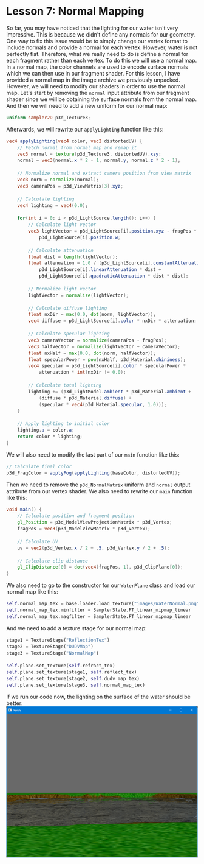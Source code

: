 # Lesson 7: Normal Mapping

So far, you may have noticed that the lighting for our water isn't very impressive. This is because we didn't define any normals for our geometry. One way to fix this issue would be to simply change our vertex format to include normals and provide a normal for each vertex. However, water is not perfectly flat. Therefore, what we really need to do is define a normal for each fragment rather than each vertex. To do this we will use a normal map. In a normal map, the color channels are used to encode surface normals which we can then use in our fragment shader. For this lesson, I have provided a normal map in the image archive we previously unpacked. However, we will need to modify our shaders in order to use the normal map. Let's start by removing the `normal` input attribute from our fragment shader since we will be obtaining the surface normals from the normal map. And then we will need to add a new uniform for our normal map:
```glsl
uniform sampler2D p3d_Texture3;
```

Afterwards, we will rewrite our `applyLighting` function like this:
```glsl
vec4 applyLighting(vec4 color, vec2 distortedUV) {
    // Fetch normal from normal map and remap it
    vec3 normal = texture(p3d_Texture3, distortedUV).xzy;
    normal = vec3(normal.x * 2 - 1, normal.y, normal.z * 2 - 1);

    // Normalize normal and extract camera position from view matrix
    vec3 norm = normalize(normal);
    vec3 cameraPos = p3d_ViewMatrix[3].xyz;

    // Calculate lighting
    vec4 lighting = vec4(0.0);

    for(int i = 0; i < p3d_LightSource.length(); i++) {
        // Calculate light vector
        vec3 lightVector = p3d_LightSource[i].position.xyz - fragPos * 
            p3d_LightSource[i].position.w;

        // Calculate attenuation
        float dist = length(lightVector);
        float attenuation = 1.0 / (p3d_LightSource[i].constantAttenuation + 
            p3d_LightSource[i].linearAttenuation * dist + 
            p3d_LightSource[i].quadraticAttenuation * dist * dist);

        // Normalize light vector
        lightVector = normalize(lightVector);

        // Calculate diffuse lighting
        float nxDir = max(0.0, dot(norm, lightVector));
        vec4 diffuse = p3d_LightSource[i].color * nxDir * attenuation;

        // Calculate specular lighting
        vec3 cameraVector = normalize(cameraPos - fragPos);
        vec3 halfVector = normalize(lightVector + cameraVector);
        float nxHalf = max(0.0, dot(norm, halfVector));
        float specularPower = pow(nxHalf, p3d_Material.shininess);
        vec4 specular = p3d_LightSource[i].color * specularPower * 
            attenuation * int(nxDir != 0.0);

        // Calculate total lighting
        lighting += (p3d_LightModel.ambient * p3d_Material.ambient + 
            (diffuse * p3d_Material.diffuse) + 
            (specular * vec4(p3d_Material.specular, 1.0)));
    }

    // Apply lighting to initial color
    lighting.a = color.a;
    return color * lighting;
}
```

We will also need to modify the last part of our `main` function like this:
```glsl
// Calculate final color
p3d_FragColor = applyFog(applyLighting(baseColor, distortedUV));
```

Then we need to remove the `p3d_NormalMatrix` uniform and `normal` output attribute from our vertex shader. We also need to rewrite our `main` function like this:
```glsl
void main() {
    // Calculate position and fragment position
    gl_Position = p3d_ModelViewProjectionMatrix * p3d_Vertex;
    fragPos = vec3(p3d_ModelViewMatrix * p3d_Vertex);

    // Calculate UV
    uv = vec2(p3d_Vertex.x / 2 + .5, p3d_Vertex.y / 2 + .5);

    // Calculate clip distance
    gl_ClipDistance[0] = dot(vec4(fragPos, 1), p3d_ClipPlane[0]);
}
```

We also need to go to the constructor for our `WaterPlane` class and load our normal map like this:
```python
self.normal_map_tex = base.loader.load_texture("images/WaterNormal.png")
self.normal_map_tex.minfilter = SamplerState.FT_linear_mipmap_linear
self.normal_map_tex.magfilter = SamplerState.FT_linear_mipmap_linear
```

And we need to add a texture stage for our normal map:
```python
stage1 = TextureStage("ReflectionTex")
stage2 = TextureStage("DUDVMap")
stage3 = TextureStage("NormalMap")

self.plane.set_texture(self.refract_tex)
self.plane.set_texture(stage1, self.reflect_tex)
self.plane.set_texture(stage2, self.dudv_map_tex)
self.plane.set_texture(stage3, self.normal_map_tex)
```

If we run our code now, the lighting on the surface of the water should be better:  
![normal mapping](https://github.com/Cybermals/panda3d-shader-tutorials/blob/main/terrain/07-normal_mapping/screenshots/01-normal_mapping.png?raw=true)

